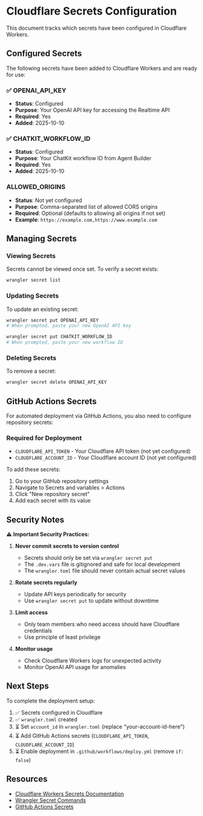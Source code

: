 # Cloudflare Secrets Configuration

This document tracks which secrets have been configured in Cloudflare Workers.

## Configured Secrets

The following secrets have been added to Cloudflare Workers and are ready for use:

### ✅ OPENAI_API_KEY
- **Status**: Configured
- **Purpose**: Your OpenAI API key for accessing the Realtime API
- **Required**: Yes
- **Added**: 2025-10-10

### ✅ CHATKIT_WORKFLOW_ID
- **Status**: Configured
- **Purpose**: Your ChatKit workflow ID from Agent Builder
- **Required**: Yes
- **Added**: 2025-10-10

### ALLOWED_ORIGINS
- **Status**: Not yet configured
- **Purpose**: Comma-separated list of allowed CORS origins
- **Required**: Optional (defaults to allowing all origins if not set)
- **Example**: `https://example.com,https://www.example.com`

## Managing Secrets

### Viewing Secrets
Secrets cannot be viewed once set. To verify a secret exists:
```bash
wrangler secret list
```

### Updating Secrets
To update an existing secret:
```bash
wrangler secret put OPENAI_API_KEY
# When prompted, paste your new OpenAI API key

wrangler secret put CHATKIT_WORKFLOW_ID
# When prompted, paste your new workflow ID
```

### Deleting Secrets
To remove a secret:
```bash
wrangler secret delete OPENAI_API_KEY
```

## GitHub Actions Secrets

For automated deployment via GitHub Actions, you also need to configure repository secrets:

### Required for Deployment
- `CLOUDFLARE_API_TOKEN` - Your Cloudflare API token (not yet configured)
- `CLOUDFLARE_ACCOUNT_ID` - Your Cloudflare account ID (not yet configured)

To add these secrets:
1. Go to your GitHub repository settings
2. Navigate to Secrets and variables > Actions
3. Click "New repository secret"
4. Add each secret with its value

## Security Notes

⚠️ **Important Security Practices:**

1. **Never commit secrets to version control**
   - Secrets should only be set via `wrangler secret put`
   - The `.dev.vars` file is gitignored and safe for local development
   - The `wrangler.toml` file should never contain actual secret values

2. **Rotate secrets regularly**
   - Update API keys periodically for security
   - Use `wrangler secret put` to update without downtime

3. **Limit access**
   - Only team members who need access should have Cloudflare credentials
   - Use principle of least privilege

4. **Monitor usage**
   - Check Cloudflare Workers logs for unexpected activity
   - Monitor OpenAI API usage for anomalies

## Next Steps

To complete the deployment setup:

1. ✅ Secrets configured in Cloudflare
2. ✅ `wrangler.toml` created
3. ⏳ Set `account_id` in `wrangler.toml` (replace "your-account-id-here")
4. ⏳ Add GitHub Actions secrets (`CLOUDFLARE_API_TOKEN`, `CLOUDFLARE_ACCOUNT_ID`)
5. ⏳ Enable deployment in `.github/workflows/deploy.yml` (remove `if: false`)

## Resources

- [Cloudflare Workers Secrets Documentation](https://developers.cloudflare.com/workers/configuration/secrets/)
- [Wrangler Secret Commands](https://developers.cloudflare.com/workers/wrangler/commands/#secret)
- [GitHub Actions Secrets](https://docs.github.com/en/actions/security-guides/encrypted-secrets)
